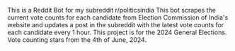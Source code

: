 This is a Reddit Bot for my subreddit r/politicsindia
This bot scrapes the current vote counts for each candidate from Election Commission of India's website and updates a post in the subreddit with the latest vote counts for each candidate every 1 hour.
This project is for the 2024 General Elections. Vote counting stars from the 4th of June, 2024.
